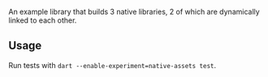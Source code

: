 An example library that builds 3 native libraries, 2 of which are dynamically
linked to each other.

## Usage

Run tests with `dart --enable-experiment=native-assets test`.

